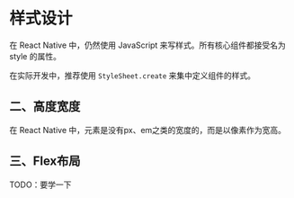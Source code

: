 # 样式设计

在 React Native 中，仍然使用 JavaScript 来写样式。所有核心组件都接受名为 style 的属性。

在实际开发中，推荐使用 `StyleSheet.create` 来集中定义组件的样式。

## 二、高度宽度

在 React Native 中，元素是没有px、em之类的宽度的，而是以像素作为宽高。

## 三、Flex布局

TODO：要学一下